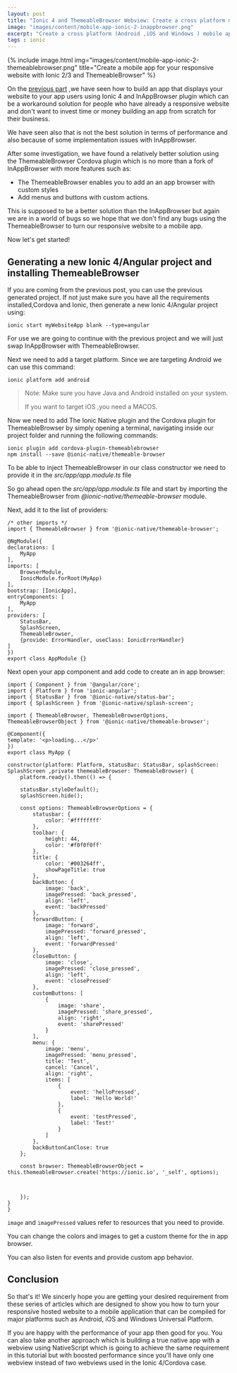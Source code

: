 ```yaml
---
layout: post
title: "Ionic 4 and ThemeableBrowser Webview: Create a cross platform mobile app for your responsive website"
image: "images/content/mobile-app-ionic-2-inappbrowser.png"
excerpt: "Create a cross platform (Android ,iOS and Windows ) mobile app for your responsive website with Ionic 2/3 and ThemeableBrowser" 
tags : ionic
---
```


{% include image.html 
    img="images/content/mobile-app-ionic-2-themeablebrowser.png" 
    title="Create a mobile app for your responsive website with Ionic 2/3 and ThemeableBrowser" 
%}

On the [previous part](/ionic-2-webview-inappbrowser) ,we have seen how to build an app that displays your website to your app users 
using Ionic 4 and InAppBrowser plugin which can be a workaround solution for people who have already
a responsive website and don't want to invest time or money building an app from scratch for their business. 

We have seen also that is not the best solution in terms of performance and also because of some 
implementation issues with InAppBrowser.

After some investigation, we have found a relatively better solution using the ThemeableBrowser Cordova 
plugin which is no more than a fork of InAppBrowser with more features such as:

<ul>
<li>
The ThemeableBrowser enables you to add an an app browser with custom styles
</li>
<li>
Add menus and buttons with custom actions. 
</li>
</ul>

This is supposed to be a better solution than the InAppBrowser but again we are in a world of bugs so we 
hope that we don't find any bugs using the ThemeableBrowser to turn our responsive website to a mobile app.

Now let's get started!

## Generating a new Ionic 4/Angular project and installing ThemeableBrowser 

If you are coming from the previous post, you can use the previous generated project. If not just 
make sure you have all the requirements installed,Cordova and Ionic, then generate a new Ionic 4/Angular project 
using:

    ionic start myWebsiteApp blank --type=angular

For use we are going to continue with the previous project and we will just swap InAppBrowser with ThemeableBrowser.

Next we need to add a target platform. Since we are targeting Android we can use this command: 

    ionic platform add android 

> Note: Make sure you have Java and Android installed on your system.
>
>If you want to target iOS ,you need a MACOS.


Now we need to add The Ionic Native plugin and the Cordova plugin for ThemeableBrowser by simply opening a terminal, navigating inside our project folder and running the following commands:

    ionic plugin add cordova-plugin-themeablebrowser
    npm install --save @ionic-native/themeable-browser

To be able to inject ThemeableBrowser in our class constructor we need to provide it in 
the <em>src/app/app.module.ts</em> file 

So go ahead open the <em>src/app/app.module.ts</em> file and start by importing the ThemeableBrowser from 
<em>@ionic-native/themeable-browser</em> module.

Next, add it to the list of providers: 

    /* other imports */
    import { ThemeableBrowser } from '@ionic-native/themeable-browser';
    
    @NgModule({
    declarations: [
        MyApp
    ],
    imports: [
        BrowserModule,
        IonicModule.forRoot(MyApp)
    ],
    bootstrap: [IonicApp],
    entryComponents: [
        MyApp
    ],
    providers: [
        StatusBar,
        SplashScreen,
        ThemeableBrowser,
        {provide: ErrorHandler, useClass: IonicErrorHandler}
    ]
    })
    export class AppModule {}

Next open your app component and add code to create an in app browser: 

    import { Component } from '@angular/core';
    import { Platform } from 'ionic-angular';
    import { StatusBar } from '@ionic-native/status-bar';
    import { SplashScreen } from '@ionic-native/splash-screen';

    import { ThemeableBrowser, ThemeableBrowserOptions, ThemeableBrowserObject } from '@ionic-native/themeable-browser';

    @Component({
    template: '<p>loading...</p>'
    })
    export class MyApp {

    constructor(platform: Platform, statusBar: StatusBar, splashScreen: SplashScreen ,private themeableBrowser: ThemeableBrowser) {
        platform.ready().then(() => {
        
        statusBar.styleDefault();
        splashScreen.hide();

        const options: ThemeableBrowserOptions = {
            statusbar: {
                color: '#ffffffff'
            },
            toolbar: {
                height: 44,
                color: '#f0f0f0ff'
            },
            title: {
                color: '#003264ff',
                showPageTitle: true
            },
            backButton: {
                image: 'back',
                imagePressed: 'back_pressed',
                align: 'left',
                event: 'backPressed'
            },
            forwardButton: {
                image: 'forward',
                imagePressed: 'forward_pressed',
                align: 'left',
                event: 'forwardPressed'
            },
            closeButton: {
                image: 'close',
                imagePressed: 'close_pressed',
                align: 'left',
                event: 'closePressed'
            },
            customButtons: [
                {
                    image: 'share',
                    imagePressed: 'share_pressed',
                    align: 'right',
                    event: 'sharePressed'
                }
            ],
            menu: {
                image: 'menu',
                imagePressed: 'menu_pressed',
                title: 'Test',
                cancel: 'Cancel',
                align: 'right',
                items: [
                    {
                        event: 'helloPressed',
                        label: 'Hello World!'
                    },
                    {
                        event: 'testPressed',
                        label: 'Test!'
                    }
                ]
            },
            backButtonCanClose: true
        };

        const browser: ThemeableBrowserObject = this.themeableBrowser.create('https://ionic.io', '_self', options);
        
        
        
        });
    }
    }


`image` and `imagePressed` values refer to resources that you need to provide.

You can change the colors and images to get a custom theme for the in app browser.

You can also listen for events and provide custom app behavior.


## Conclusion

So that's it! We sincerly hope you are getting your desired requirement from these series of articles
which are designed to show you how to turn your responsive hosted website to a mobile application that can be compiled for major platforms such as Android, iOS and Windows Universal Platform.

If you are happy with the performance of your app then good for you. You can also take another 
approach which is building a true native app with a webview using NativeScript which is going to achieve
the same requirement in this tutorial but with boosted performance since you'll have only one webview 
instead of two webviews used in the Ionic 4/Cordova case.







